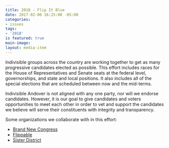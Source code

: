 ```yaml
---
title: 2018 - Flip It Blue
date: 2017-02-06 16:25:00 -05:00
categories:
- issues
tags:
- '2018'
is featured: true
main-image: 
layout: media-item
---
```


Indivisible groups across the country are working together to get as many progressive candidates elected as possible. This effort includes races for the House of Representatives and Senate seats at the federal level, governorships, and state and local positions. It also includes all of the special elections that are scheduled between now and the mid-terms.

Indivisible Andover is not aligned with any one party, nor will we endorse candidates. However, it is our goal to give candidates and voters opportunities to meet each other in order to vet and support the candidates we believe will serve their constituents with integrity and transparency.

Some organizations we collaborate with in this effort: 
* [Brand New Congress](https://brandnewcongress.org/)
* [Flippable](https://www.flippable.org/)
* [Sister District](https://www.sisterdistrict.com/)
